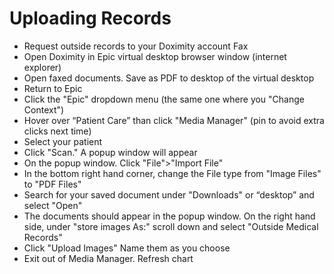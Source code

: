 # Uploading Records

-   Request outside records to your Doximity account Fax
-   Open Doximity in Epic virtual desktop browser window (internet
    explorer)
-   Open faxed documents. Save as PDF to desktop of the virtual desktop
-   Return to Epic
-   Click the "Epic" dropdown menu (the same one where you "Change
    Context")
-   Hover over “Patient Care” than click "Media Manager" (pin to avoid
    extra clicks next time)
-   Select your patient
-   Click "Scan." A popup window will appear
-   On the popup window. Click "File">"Import File"
-   In the bottom right hand corner, change the File type from "Image
    Files" to "PDF Files"
-   Search for your saved document under "Downloads" or “desktop” and
    select "Open"
-   The documents should appear in the popup window. On the right hand
    side, under "store images As:" scroll down and select "Outside
    Medical Records"
-   Click "Upload Images" Name them as you choose
-   Exit out of Media Manager. Refresh chart
